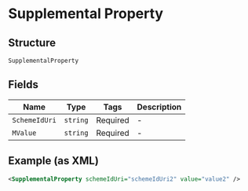 
# Supplemental Property

## Structure

`SupplementalProperty`

## Fields

| Name | Type | Tags | Description |
|  --- | --- | --- | --- |
| `SchemeIdUri` | `string` | Required | - |
| `MValue` | `string` | Required | - |

## Example (as XML)

```xml
<SupplementalProperty schemeIdUri="schemeIdUri2" value="value2" />
```

